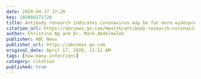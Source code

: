 ```yaml
---
date: 2020-04-17 17:20
key: 202004171720
title: Antibody research indicates coronavirus may be far more widespread than known
citation_url: https://abcnews.go.com/Health/antibody-research-coronavirus-widespread/story?id=70206121
author: Christina Ng and Dr. Mark Abdelmalek
publisher: ABC News
publisher_url: https://abcnews.go.com
original_date: April 17, 2020, 11:52 AM
tags: [how-many-infections]
category: citation
published: true
---
```

